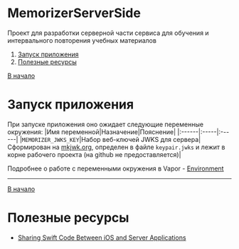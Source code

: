 # MemorizerServerSide
Проект для разработки серверной части сервиса для обучения и интервального повторения учебных материалов 

<a name="Content"></a>
1. [Запуск приложения](Application_launch)
2. [Полезные ресурсы](Useful_Resources)

[В начало](Content)
# Запуск приложения <a name="Application_launch"></a> 
При запуске приложения оно ожидает следующие переменные окружения: 
|Имя переменной|Назначение|Пояснение|
|:------|:-----|:------|
|`MEMORIZER_JWKS_KEY`|Набор веб-ключей JWKS для сервера|Сформирован на [mkjwk.org](https://mkjwk.org), определен в файле `keypair.jwks` и лежит в корне рабочего проекта (на github не предоставляется)|

Подробнее о работе с переменными окружения в Vapor - [Environment](https://docs.vapor.codes/4.0/environment/)

---
[В начало](Content)
# Полезные ресурсы <a name="Useful_Resources"></a> 
- [Sharing Swift Code Between iOS and Server Applications](https://www.raywenderlich.com/20029037-sharing-swift-code-between-ios-and-server-applications)
